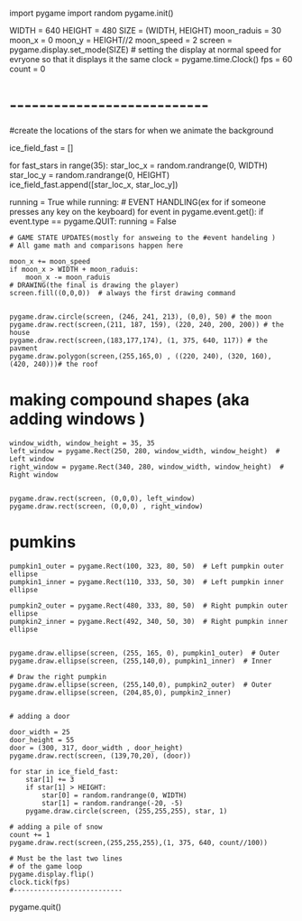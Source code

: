 import pygame 
import random
pygame.init()


WIDTH = 640
HEIGHT = 480
SIZE = (WIDTH, HEIGHT)
moon_raduis = 30
moon_x = 0
moon_y = HEIGHT//2
moon_speed = 2 
screen = pygame.display.set_mode(SIZE) # setting the display at normal speed for evryone so that it displays  it the same
clock = pygame.time.Clock()
fps = 60
count = 0
# ---------------------------



#create the locations of the stars for when we animate the background

ice_field_fast = []





for fast_stars in range(35):
    star_loc_x = random.randrange(0, WIDTH)
    star_loc_y = random.randrange(0, HEIGHT)
    ice_field_fast.append([star_loc_x, star_loc_y])



running = True
while running:
    # EVENT HANDLING(ex for if someone presses any key on the keyboard)
    for event in pygame.event.get():
        if event.type == pygame.QUIT:
            running = False 

    # GAME STATE UPDATES(mostly for answeing to the #event handeling ) 
    # All game math and comparisons happen here

    moon_x += moon_speed
    if moon_x > WIDTH + moon_raduis:
        moon_x -= moon_raduis
    # DRAWING(the final is drawing the player)
    screen.fill((0,0,0))  # always the first drawing command

     
    pygame.draw.circle(screen, (246, 241, 213), (0,0), 50) # the moon 
    pygame.draw.rect(screen,(211, 187, 159), (220, 240, 200, 200)) # the house 
    pygame.draw.rect(screen,(183,177,174), (1, 375, 640, 117)) # the pavment  
    pygame.draw.polygon(screen,(255,165,0) , ((220, 240), (320, 160), (420, 240)))# the roof

# making compound shapes (aka adding windows )
    window_width, window_height = 35, 35
    left_window = pygame.Rect(250, 280, window_width, window_height)  # Left window
    right_window = pygame.Rect(340, 280, window_width, window_height)  # Right window


    pygame.draw.rect(screen, (0,0,0), left_window)  
    pygame.draw.rect(screen, (0,0,0) , right_window) 



# pumkins 

    pumpkin1_outer = pygame.Rect(100, 323, 80, 50)  # Left pumpkin outer ellipse
    pumpkin1_inner = pygame.Rect(110, 333, 50, 30)  # Left pumpkin inner ellipse

    pumpkin2_outer = pygame.Rect(480, 333, 80, 50)  # Right pumpkin outer ellipse
    pumpkin2_inner = pygame.Rect(492, 340, 50, 30)  # Right pumpkin inner ellipse


    pygame.draw.ellipse(screen, (255, 165, 0), pumpkin1_outer)  # Outer
    pygame.draw.ellipse(screen, (255,140,0), pumpkin1_inner)  # Inner

    # Draw the right pumpkin
    pygame.draw.ellipse(screen, (255,140,0), pumpkin2_outer)  # Outer
    pygame.draw.ellipse(screen, (204,85,0), pumpkin2_inner)


    # adding a door 

    door_width = 25 
    door_height = 55
    door = (300, 317, door_width , door_height)
    pygame.draw.rect(screen, (139,70,20), (door))

    for star in ice_field_fast:
        star[1] += 3
        if star[1] > HEIGHT:
            star[0] = random.randrange(0, WIDTH)
            star[1] = random.randrange(-20, -5)
        pygame.draw.circle(screen, (255,255,255), star, 1)

    # adding a pile of snow 
    count += 1
    pygame.draw.rect(screen,(255,255,255),(1, 375, 640, count//100))

    # Must be the last two lines
    # of the game loop
    pygame.display.flip()
    clock.tick(fps)
    #---------------------------


pygame.quit()
